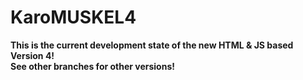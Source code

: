 KaroMUSKEL4
===========

<b>This is the current development state of the new HTML & JS based Version 4!<br>
See other branches for other versions!</b>

